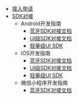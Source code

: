 - [接入申请](/develop-native/apply)
- [SDK对接](/develop-native/sdk/README)
   - Android开发指南
      - [蓝牙SDK对接文档](/develop-native/android/bluetooth)
      - [UI级SDK对接文档](/develop-native/android/ui)
      - [轻量级UI SDK](/develop-native/android/simpleui)
   - iOS开发指南
      - [蓝牙SDK对接文档](/develop-native/ios/bluetooth)
      - [UI级SDK对接文档](/develop-native/ios/ui)
      - [轻量级UI SDK](/develop-native/ios/simpleui)
   - 微信小程序开发指南
      - [蓝牙SDK对接文档](/develop-native/wx-mini/bluetooth)

